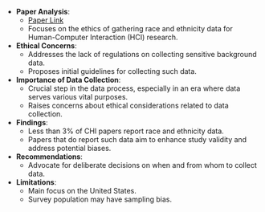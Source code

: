- **Paper Analysis**:
  - [Paper Link]("https://dl.acm.org/doi/pdf/10.1145/3491101.3519685") 
  - Focuses on the ethics of gathering race and ethnicity data for Human-Computer Interaction (HCI) research.
- **Ethical Concerns**:
  - Addresses the lack of regulations on collecting sensitive background data.
  - Proposes initial guidelines for collecting such data.
- **Importance of Data Collection**:
  - Crucial step in the data process, especially in an era where data serves various vital purposes.
  - Raises concerns about ethical considerations related to data collection.
- **Findings**:
  - Less than 3% of CHI papers report race and ethnicity data.
  - Papers that do report such data aim to enhance study validity and address potential biases.
- **Recommendations**:
  - Advocate for deliberate decisions on when and from whom to collect data.
- **Limitations**:
  - Main focus on the United States.
  - Survey population may have sampling bias.
